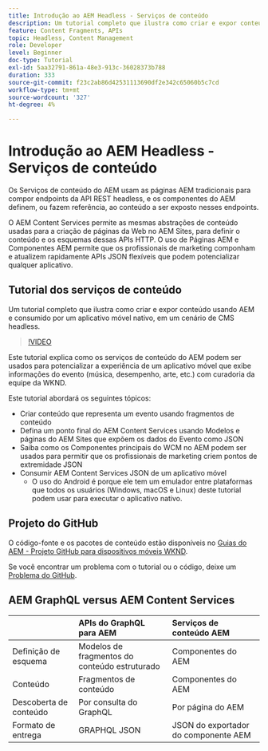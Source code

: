 ```yaml
---
title: Introdução ao AEM Headless - Serviços de conteúdo
description: Um tutorial completo que ilustra como criar e expor conteúdo usando o AEM Headless.
feature: Content Fragments, APIs
topic: Headless, Content Management
role: Developer
level: Beginner
doc-type: Tutorial
exl-id: 5aa32791-861a-48e3-913c-36028373b788
duration: 333
source-git-commit: f23c2ab86d42531113690df2e342c65060b5c7cd
workflow-type: tm+mt
source-wordcount: '327'
ht-degree: 4%

---
```


# Introdução ao AEM Headless - Serviços de conteúdo

Os Serviços de conteúdo do AEM usam as páginas AEM tradicionais para compor endpoints da API REST headless, e os componentes do AEM definem, ou fazem referência, ao conteúdo a ser exposto nesses endpoints.

O AEM Content Services permite as mesmas abstrações de conteúdo usadas para a criação de páginas da Web no AEM Sites, para definir o conteúdo e os esquemas dessas APIs HTTP. O uso de Páginas AEM e Componentes AEM permite que os profissionais de marketing componham e atualizem rapidamente APIs JSON flexíveis que podem potencializar qualquer aplicativo.

## Tutorial dos serviços de conteúdo

Um tutorial completo que ilustra como criar e expor conteúdo usando AEM e consumido por um aplicativo móvel nativo, em um cenário de CMS headless.

>[!VIDEO](https://video.tv.adobe.com/v/28315?quality=12&learn=on)

Este tutorial explica como os serviços de conteúdo do AEM podem ser usados para potencializar a experiência de um aplicativo móvel que exibe informações do evento (música, desempenho, arte, etc.) com curadoria da equipe da WKND.

Este tutorial abordará os seguintes tópicos:

* Criar conteúdo que representa um evento usando fragmentos de conteúdo
* Defina um ponto final do AEM Content Services usando Modelos e páginas do AEM Sites que expõem os dados do Evento como JSON
* Saiba como os Componentes principais do WCM no AEM podem ser usados para permitir que os profissionais de marketing criem pontos de extremidade JSON
* Consumir AEM Content Services JSON de um aplicativo móvel
   * O uso do Android é porque ele tem um emulador entre plataformas que todos os usuários (Windows, macOS e Linux) deste tutorial podem usar para executar o aplicativo nativo.

## Projeto do GitHub

O código-fonte e os pacotes de conteúdo estão disponíveis no [Guias do AEM - Projeto GitHub para dispositivos móveis WKND](https://github.com/adobe/aem-guides-wknd-mobile).

Se você encontrar um problema com o tutorial ou o código, deixe um [Problema do GitHub](https://github.com/adobe/aem-guides-wknd-mobile/issues).

## AEM GraphQL versus AEM Content Services

|                                | APIs do GraphQL para AEM | Serviços de conteúdo AEM |
|--------------------------------|:-----------------|:---------------------|
| Definição de esquema | Modelos de fragmentos do conteúdo estruturado | Componentes do AEM |
| Conteúdo | Fragmentos de conteúdo | Componentes do AEM |
| Descoberta de conteúdo | Por consulta do GraphQL | Por página do AEM |
| Formato de entrega | GRAPHQL JSON | JSON do exportador do componente AEM |
